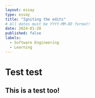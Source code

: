 ```yaml
---
layout: essay
type: essay
title: "Igniting the edits"
# All dates must be YYYY-MM-DD format!
date: 2024-01-28
published: false
labels:
  - Software Engineering
  - Learning
---
```


# Test test

## This is a test too!

